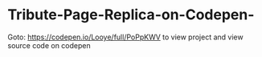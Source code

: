 # Tribute-Page-Replica-on-Codepen-

Goto: https://codepen.io/Looye/full/PoPpKWV to view project and view source code on codepen
